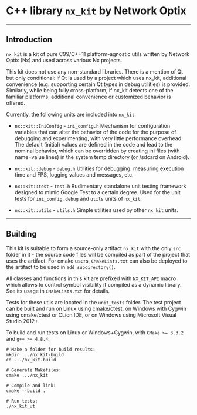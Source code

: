 # C++ library `nx_kit` by Network Optix

---------------------------------------------------------------------------------------------------
## Introduction

`nx_kit` is a kit of pure C99/C++11 platform-agnostic utils written by Network Optix (Nx) and used
across various Nx projects.

This kit does not use any non-standard libraries. There is a mention of Qt but only conditional: if
Qt is used by a project which uses nx_kit, additional convenience (e.g. supporting certain Qt types
in debug utilities) is provided. Similarly, while being fully cross-platform, if nx_kit detects one
of the familiar platforms, additional convenience or customized behavior is offered.

Currently, the following units are included into `nx_kit`:

- `nx::kit::IniConfig` - `ini_config.h`
   Mechanism for configuration variables that can alter the behavior of the code for the purpose of
   debugging and experimenting, with very little performance overhead. The default (initial) values
   are defined in the code and lead to the nominal behavior, which can be overridden by creating
   ini files (with name=value lines) in the system temp directory (or /sdcard on Android).

- `nx::kit::debug` - `debug.h`
   Utilities for debugging: measuring execution time and FPS, logging values and messages, etc.

- `nx::kit::test` - `test.h`
   Rudimentary standalone unit testing framework designed to mimic Google Test to a certain degree.
   Used for the unit tests for `ini_config`, `debug` and `utils` units of `nx_kit`.

- `nx::kit::utils` - `utils.h`
   Simple utilities used by other `nx_kit` units.

---------------------------------------------------------------------------------------------------
## Building

This kit is suitable to form a source-only artifact `nx_kit` with the only `src` folder in it -
the source code files will be compiled as part of the project that uses the artifact. For cmake
users, `CMakeLists.txt` can also be deployed to the artifact to be used in `add_subdirectory()`.

All classes and functions in this kit are prefixed with `NX_KIT_API` macro which allows to control
symbol visibility if compiled as a dynamic library. See its usage in `CMakeLists.txt` for details.

Tests for these utils are located in the `unit_tests` folder. The test project can be built and run
on Linux using cmake/ctest, on Windows with Cygwin using cmake/ctest or CLion IDE, or on Windows
using Microsoft Visual Studio 2012+.

To build and run tests on Linux or Windows+Cygwin, with `CMake >= 3.3.2` and `g++ >= 4.8.4`:
```
# Make a folder for build results:
mkdir .../nx_kit-build
cd .../nx_kit-build

# Generate Makefiles:
cmake .../nx_kit

# Compile and link:
cmake --build .

# Run tests:
./nx_kit_ut
```
